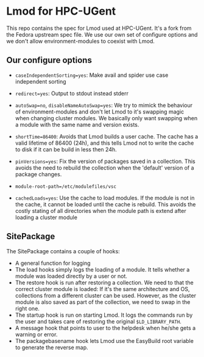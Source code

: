 Lmod for HPC-UGent
==================

This repo contains the spec for Lmod used at HPC-UGent. It's a fork
from the Fedora upstream spec file. We use our own set of configure
options and we don't allow environment-modules to coexist with Lmod.

Our configure options
---------------------
- `caseIndependentSorting=yes`:
  Make avail and spider use case independent sorting

- `redirect=yes`:
  Output to stdout instead stderr

- `autoSwap=no`, `disableNameAutoSwap=yes`:
  We try to mimick the behaviour of environment-modules and don't
  let Lmod to it's swapping magic when changing cluster modules.
  We basically only want swapping when a module with the same name
  and version exists.

- `shortTime=86400`:
  Avoids that Lmod builds a user cache. The cache has a valid lifetime
  of 86400 (24h), and this tells Lmod not to write the cache to disk
  if it can be build in less then 24h.

- `pinVersions=yes`:
  Fix the version of packages saved in a collection. This avoids
  the need to rebuild the collection when the 'default' version
  of a package changes.

- `module-root-path=/etc/modulefiles/vsc`

- `cachedLoads=yes`:
  Use the cache to load modules. If the module is not in the cache, it
  cannot be loaded until the cache is rebuild. This avoids the costly
  stating of all directories when the module path is extend after
  loading a cluster module

SitePackage
-----------
The SitePackage contains a couple of hooks:
- A general function for logging
- The load hooks simply logs the loading of a module. It tells whether
  a module was loaded directly by a user or not.
- The restore hook is run after restoring a collection. We need to
  that the correct cluster module is loaded: If it's the same architecture
  and OS, collections from a different cluster can be used. However,
  as the cluster module is also saved as part of the collection, we
  need to swap in the right one.
- The startup hook is run on starting Lmod. It logs the commands run by
  the user and takes care of restoring the original `$LD_LIBRARY_PATH`.
- A message hook that points to user to the helpdesk when he/she gets a
  warning or error.
- The packagebasename hook lets Lmod use the EasyBuild root variable to
  generate the reverse map.
